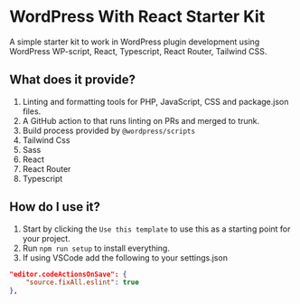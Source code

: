 # WordPress With React Starter Kit

A simple starter kit to work in WordPress plugin development using WordPress  WP-script, React, Typescript, React Router, Tailwind CSS.

## What does it provide?

1. Linting and formatting tools for PHP, JavaScript, CSS and package.json files.
2. A GitHub action to that runs linting on PRs and merged to trunk.
3. Build process provided by `@wordpress/scripts`
4. Tailwind Css 
5. Sass 
6. React 
7. React Router
8. Typescript


## How do I use it?
1. Start by clicking the `Use this template` to use this as a starting point for your project.
2. Run `npm run setup` to install everything.
3. If using VSCode add the following to your settings.json
```json
"editor.codeActionsOnSave": {
	"source.fixAll.eslint": true
},
```

